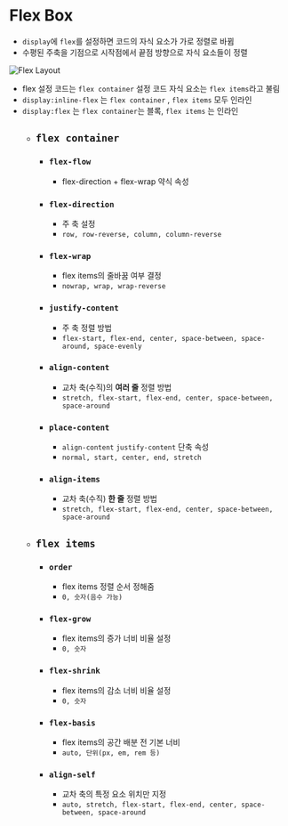# Flex Box
- `display`에 `flex`를 설정하면 코드의 자식 요소가 가로 정렬로 바뀜
- 수평된 주축을 기점으로 시작점에서 끝점 방향으로 자식 요소들이 정렬

![Flex Layout](https://velog.velcdn.com/images/front-ant/post/b98ba153-3c96-4c15-98b6-0ab1c9c63f5d/image.png)

- flex 설정 코드는 `flex container` 설정 코드 자식 요소는 `flex items`라고 불림
- `display:inline-flex` 는 `flex container` , `flex items` 모두 인라인
- `display:flex` 는 `flex container`는 블록, `flex items` 는 인라인
  - ## `flex container`
    - ### `flex-flow`
      + flex-direction + flex-wrap 약식 속성
    - ### `flex-direction`
      + 주 축 설정
      + `row, row-reverse, column, column-reverse`
    - ### `flex-wrap`
      + flex items의 줄바꿈 여부 결정
      + `nowrap, wrap, wrap-reverse`
    - ### `justify-content`
      + 주 축 정렬 방법
      + `flex-start, flex-end, center, space-between, space-around, space-evenly`
    - ### `align-content`
      + 교차 축(수직)의 **여러 줄** 정렬 방법
      + `stretch, flex-start, flex-end, center, space-between, space-around`
    - ### `place-content`
      + `align-content` `justify-content` 단축 속성
      + `normal, start, center, end, stretch`
    - ### `align-items`
      + 교차 축(수직) **한 줄** 정렬 방법
      + `stretch, flex-start, flex-end, center, space-between, space-around`
  - ## `flex items`
    - ### `order`
      + flex items 정렬 순서 정해줌
      + `0, 숫자(음수 가능)`
    - ### `flex-grow`
      + flex items의 증가 너비 비율 설정
      + `0, 숫자`
    - ### `flex-shrink`
      + flex items의 감소 너비 비율 설정
      + `0, 숫자`
    - ### `flex-basis`
      + flex items의 공간 배분 전 기본 너비
      + `auto, 단위(px, em, rem 등)`
    - ### `align-self`
      + 교차 축의 특정 요소 위치만 지정
      + `auto, stretch, flex-start, flex-end, center, space-between, space-around`
